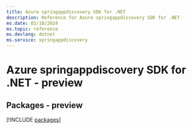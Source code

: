 ```yaml
---
title: Azure springappdiscovery SDK for .NET
description: Reference for Azure springappdiscovery SDK for .NET
ms.date: 03/18/2024
ms.topic: reference
ms.devlang: dotnet
ms.service: springappdiscovery
---
```

# Azure springappdiscovery SDK for .NET - preview
## Packages - preview
[!INCLUDE [packages](springappdiscovery-index.md)]